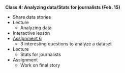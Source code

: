 **Class 4: Analyzing data/Stats for journalists (Feb. 15)**

* Share data stories
* Lecture
	* Analyzing data
* Interactive lesson
* [Assignment 6](https://github.com/shmcminn/AU-data-spring2019/blob/master/class4/assignment6.md)
	* 3 interesting questions to analyze a dataset
* Lecture
	* Stats for journalists
* Assignment
	* Work on final story
